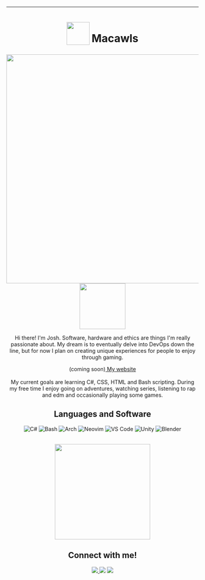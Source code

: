 
<!---
Macawls/Macawls is a ✨ special ✨ repository because its `README.md` (this file) appears on your GitHub profile.
You can click the Preview link to take a look at your changes.
--->
***
<div align="center">
<h1>
  <sub>
    <img src="https://avatars.githubusercontent.com/u/80009513?v=4" height="60">
  </sub>
  Macawls
</h1>
<img src="https://raw.githubusercontent.com/Macawls/Macawls/main/render-compressed.jpg" align="right" width="600px">
<img src='https://i.imgur.com/iEAFD5W.gif' width='120px'>
<br>
<p>
  Hi there! I'm Josh. Software, hardware and ethics are things I'm really passionate about. My dream is to eventually delve into DevOps down the line, but for now I plan on creating unique experiences for people to enjoy through gaming. 
  
  (coming soon)<a href='in development'> My website </a>
<br>
<br>
My current goals are learning C#, CSS, HTML and Bash scripting.
During my free time I enjoy going on adventures, watching series, listening to rap and edm and occasionally playing some games.  
<h2>
  Languages and Software 
</h2>
<img alt="C#" src="https://img.shields.io/badge/c%23-%23239120.svg?style=for-the-badge&logo=c-sharp&logoColor=white"/>
<img alt="Bash" src="https://img.shields.io/badge/Bash-%23121011.svg?style=for-the-badge&logo=gnu-bash&logoColor=white"/>
<img alt="Arch" src="https://img.shields.io/badge/Arch%20Linux-1793D1?logo=arch-linux&logoColor=fff&style=for-the-badge"/>
<img alt="Neovim" src="https://img.shields.io/badge/NeoVim-%2357A143.svg?&style=for-the-badge&logo=neovim&logoColor=white"/>
<img alt="VS Code" src="https://img.shields.io/badge/Visual%20Studio%20Code-0078d7.svg?style=for-the-badge&logo=visual-studio-code&logoColor=white"/>
<img alt="Unity" img href="asdsad" src="https://img.shields.io/badge/unity-%23000000.svg?style=for-the-badge&logo=unity&logoColor=white"/>
<img alt="Blender" src="https://img.shields.io/badge/blender-%23F5792A.svg?style=for-the-badge&logo=blender&logoColor=white"/><br>
</br>
<p align="center"><img width="250" src="https://i.imgur.com/5gGBMfV.png"></p>
<h2>
  Connect with me!
</h2>
<a href="https://steamcommunity.com/id/macawls/">
<img src="https://img.shields.io/badge/My_Steam-%23000000.svg?style=for-the-badge&logo=steam&logoColor=white)">
</a>
<img src="https://img.shields.io/badge/Macawls-0843-%237289DA.svg?style=for-the-badge&logo=discord&logoColor=white">
<img src="https://img.shields.io/badge/joshua.macauley@tutanota.com-840010?style=for-the-badge&logo=Tutanota&logoColor=white">
</div>
